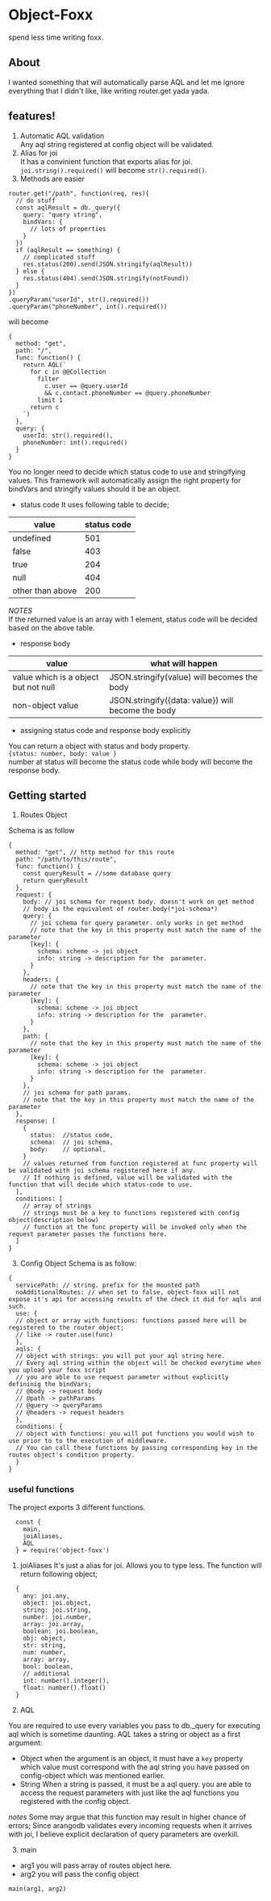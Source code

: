# Object-Foxx
spend less time writing foxx.
## About
I wanted something that will automatically parse AQL and let me ignore everything that I didn't like, like writing router.get yada yada.

## features!  
1. Automatic AQL validation  
Any aql string registered at config object will be validated.  
2. Alias for joi  
It has a convinient function that exports alias for joi.
`joi.string().required()` will become `str().required()`.
3. Methods are easier
```
router.get("/path", function(req, res){
  // do stuff
  const aqlResult = db._query({
    query: "query string",
    bindVars: {
      // lots of properties
    }
  })
  if (aqlResult == something) {
    // complicated stuff
    res.status(200).send(JSON.stringify(aqlResult))
  } else {
    res.status(404).send(JSON.stringify(notFound))
  }
})
.queryParam("userId", str().required())
.queryParam("phoneNumber", int().required())
```
will become
```
{
  method: "get",
  path: "/",
  func: function() {
    return AQL(`
      for c in @@Collection
        filter
          c.user == @query.userId
          && c.contact.phoneNumber == @query.phoneNumber
        limit 1
      return c
    `)
  },
  query: {
    userId: str().required(),
    phoneNumber: int().required()
  }
}
```
You no longer need to decide which status code to use and stringifying values. This framework will automatically assign the right property for bindVars and stringify values should it be an object.

- status code
It uses following table to decide;

|value|status code|
---|---|
|undefined|501|
|false|403|
|true|204|
|null|404|
|other than above|200|
_NOTES_  
If the returned value is an array with 1 element, status code will be decided based on the above table.

- response body

|value|what will happen|
|---|---|
|value which is a object but not null|JSON.stringify(value) will becomes the body|
|non-object value|JSON.stringify({data: value}) will become the body|

- assigning status code and response body explicitly

You can return a object with status and body property.  
`{status: number, body: value } `  
number at status will become the status code while body will become the response body.

## Getting started
1. Routes Object

Schema is as follow

```
{
  method: "get", // http method for this route
  path: "/path/to/this/route",
  func: function() {
    const queryResult = //some database query
    return queryResult
  },
  request: {
    body: // joi schema for request body. doesn't work on get method
    // body is the equivalent of router.body(*joi-schema*)
    query: {
      // joi schema for query parameter. only works in get method
      // note that the key in this property must match the name of the parameter
      [key]: {
        schema: scheme -> joi object
        info: string -> description for the  parameter.
      }
    },
    headers: {
      // note that the key in this property must match the name of the parameter
      [key]: {
        schema: scheme -> joi object
        info: string -> description for the  parameter.
      }
    },
    path: {
      // note that the key in this property must match the name of the parameter
      [key]: {
        schema: scheme -> joi object
        info: string -> description for the  parameter.
      }
    },
    // joi schema for path params.
    // note that the key in this property must match the name of the parameter
  },
  response: [
    {
      status:  //status code,
      schema:  // joi schema,
      body:    // optional,
    }
    // values returned from function registered at func property will be validated with joi schema registered here if any.
    // If nothing is defined, value will be validated with the function that will decide which status-code to use.
  ],
  conditions: [
    // array of strings
    // strings must be a key to functions registered with config object(description below)
    // function at the func property will be invoked only when the request parameter passes the functions here.
  ]
}
```

3. Config Object
Schema is as follow:

```
{
  servicePath: // string. prefix for the mounted path
  noAdditionalRoutes: // when set to false, object-foxx will not expose it's api for accessing results of the check it did for aqls and such.
  use: {
  // object or array with functions: functions passed here will be registered to the router object;
  // like -> router.use(func)
  },
  aqls: {
  // object with strings: you will put your aql string here.
  // Every aql string within the object will be checked everytime when you upload your foxx script
  // you are able to use request parameter without explicitly defininig the bindVars;
  // @body -> request body
  // @path -> pathParams
  // @query -> queryParams
  // @headers -> request headers
  },
  conditions: {
  // object with functions: you will put functions you would wish to use prior to to the execution of middleware.
  // You can call these functions by passing corresponding key in the routes object's condition property.
  }
}
```

### useful functions
The project exports 3 different functions.

```
  const {
    main,
    joiAliases,
    AQL
  } = require('object-foxx')
```

1. joiAliases
It's just a alias for joi. Allows you to type less.
The function will return following object;

```
  {
    any: joi.any,
    object: joi.object,
    string: joi.string,
    number: joi.number,
    array: joi.array,
    boolean: joi.boolean,
    obj: object,
    str: string,
    num: number,
    array: array,
    bool: boolean,
    // additional
    int: number().integer(),
    float: number().float()
  }
```

2. AQL

  You are required to use every variables you pass to db.\_query for executing aql which is sometime daunting.
  AQL takes a string or object as a first argument:
  - Object
  when the argument is an object, it must have a `key` property which value must correspond with the aql string you have passed on config-object which was mentioned earlier.
  - String
  When a string is passed, it must be a aql query.
  you are able to access the request parameters with just like the aql functions you registered with the config object.

_notes_
Some may argue that this function may result in higher chance of errors;
Since arangodb validates every incoming requests when it arrives with joi,
I believe explicit declaration of query parameters are overkill.

3. main

  - arg1
  you will pass array of routes object here.
  - arg2
  you will pass the config object

``main(arg1, arg2)``
